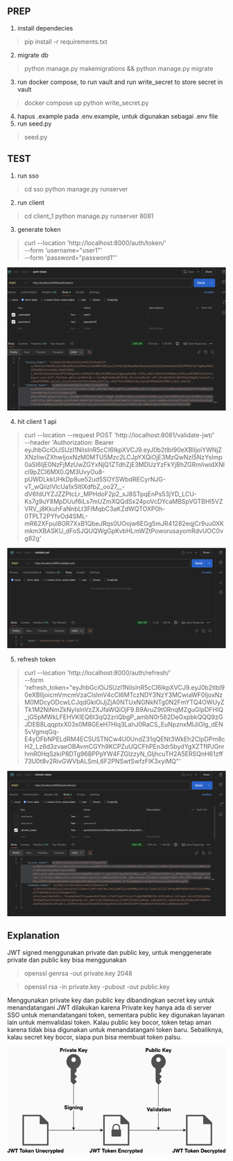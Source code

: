 ## PREP
1. install dependecies
> pip install -r requirements.txt
2. migrate db
> python manage.py makemigrations && python manage.py migrate 
3. run docker compose, to run vault and run write_secret to store secret in vault
> docker compose up
> python write_secret.py    
4. hapus .example pada .env.example, untuk digunakan sebagai .env file  
5. run seed.py
> seed.py

## TEST
1. run sso
> cd sso
> python manage.py runserver

2. run client
> cd client_1
> python manage.py runserver 8081

3. generate token
> curl --location 'http://localhost:8000/auth/token/' \
--form 'username="user1"' \
--form 'password="password1"'

![Screenshot](https://github.com/bayu2403/interview-be-vpn/blob/main/soal_2/image/auth_token.png)

4. hit client 1 api
> curl --location --request POST 'http://localhost:8081/validate-jwt/' \
--header 'Authorization: Bearer eyJhbGciOiJSUzI1NiIsInR5cCI6IkpXVCJ9.eyJ0b2tlbl90eXBlIjoiYWNjZXNzIiwiZXhwIjoxNzM0MTU5Mzc2LCJpYXQiOjE3MzQwNzI5NzYsImp0aSI6IjE0NzFjMzUwZGYxNjQ1ZTdhZjE3MDUzYzFkYjBhZGRmIiwidXNlcl9pZCI6MX0.QM3UvyOu8-pUWDLkkUHkDp8ue52ud5SOYSWbdRECyrNJG-vT_wQiizlVlcUa1x5ItlXdfbZ_oo27__-dV6fdUYZJZZPtcLr_MPHdoF2p2_xJ8STpqEnPs53jYD_LCU-Ks7g9uY8MpDUuf6iLs7mUZmXQQdSx24poVcDYcaMBSpVGTBHI5VZVRV_j8KkuhFaNnbLt3FIMqbC3aKZdWQTOXP0h-0TPLT2PYfvOd4SML-mR62XFpul8OR7XxB1QbeJRqs0UOojw6EGg5mJR41282eqjCr9uu0XKmkmXBASKU_dFoSJQUQWgGpKvbHLmWZtPoworusayomRdvUOC0vg82g'

![Screenshot](https://github.com/bayu2403/interview-be-vpn/blob/main/soal_2/image/validate_jwt.png)


5. refresh token
> curl --location 'http://localhost:8000/auth/refresh/' \
--form 'refresh_token="eyJhbGciOiJSUzI1NiIsInR5cCI6IkpXVCJ9.eyJ0b2tlbl90eXBlIjoicmVmcmVzaCIsImV4cCI6MTczNDY3NzY3MCwiaWF0IjoxNzM0MDcyODcwLCJqdGkiOiJjZjA0NTUxNGNkNTg0N2FmYTQ4OWUyZTk1M2NiNmZkNyIsInVzZXJfaWQiOjF9.B9AruZ9t0RnqMZguGIpDFHlQ_jG5pMWkLFEHVKlEQ6t3qQ2zriQbgP_ambN0r562DeGxpbkQQQ9zGJDEB8LqqptxX03s0M8GEeH7Hlq3LahJ0RaCS_EuNpznxMIJiOlg_dEN5vVgmqGq-E4yOFbNPELdRM4EC5USTNCw4U0UndZ31qQENt3WkEh2ClpDPm8cH2_Lz6d3zvaeOBAvmCGYh9KCPZuUQCFhPEn3dr5bydYgXZTfIPJGnrhmR0HqSzkiP8DTg96BPPpYW4FZGlzzyN_GIjhcuTH2A5ERSQnH61zff73U0t8v2RivGWVbALSmL6F2PNSwtSwfzFlK3xyiMQ"' 

![Screenshot](https://github.com/bayu2403/interview-be-vpn/blob/main/soal_2/image/refresh_token.png)

## Explanation
JWT signed menggunakan private dan public key, untuk menggenerate private dan public key bisa menggunakan
> openssl genrsa -out private.key 2048

> openssl rsa -in private.key -pubout -out public.key

Menggunakan private key dan public key dibandingkan secret key untuk menandatangani JWT dilakukan karena Private key hanya ada di server SSO untuk menandatangani token, sementara public key digunakan layanan lain untuk memvalidasi token. Kalau public key bocor, token tetap aman karena tidak bisa digunakan untuk menandatangani token baru. Sebaliknya, kalau secret key bocor, siapa pun bisa membuat token palsu.

![Screenshot](https://github.com/bayu2403/interview-be-vpn/blob/main/soal_2/image/jwt.png)